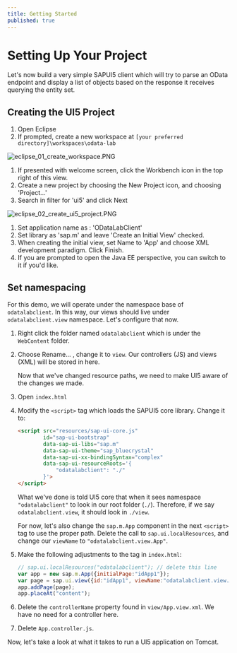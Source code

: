 ```yaml
---
title: Getting Started
published: true
---
```


# Setting Up Your Project

Let's now build a very simple SAPUI5 client which will try to parse an OData endpoint and display a list of objects based on the response it receives querying the entity set.

## Creating the UI5 Project

1. Open Eclipse
1. If prompted, create a new workspace at `[your preferred directory]\workspaces\odata-lab`

![eclipse_01_create_workspace.PNG]({{site.baseurl}}/img/eclipse_01_create_workspace.PNG)

1. If presented with welcome screen, click the Workbench icon in the top right of this view.
1. Create a new project by choosing the New Project icon, and choosing 'Project…'
1. Search in filter for 'ui5' and click Next

![eclipse_02_create_ui5_project.PNG]({{site.baseurl}}/img/eclipse_02_create_ui5_project.PNG)

1. Set application name as : 'ODataLabClient'
1. Set library as 'sap.m' and leave 'Create an Initial View' checked.
1. When creating the initial view, set Name to 'App' and choose XML development paradigm. Click Finish.
1. If you are prompted to open the Java EE perspective, you can switch to it if you'd like.

## Set namespacing

For this demo, we will operate under the namespace base of `odatalabclient`. In this way, our views should live under `odatalabclient.view` namespace. Let's configure that now.

1. Right click the folder named `odatalabclient` which is under the `WebContent` folder.
1. Choose Rename&hellip; , change it to `view`. Our controllers (JS) and views (XML) will be stored in here.

    Now that we've changed resource paths, we need to make UI5 aware of the changes we made.

1. Open `index.html`
1. Modify the `<script>` tag which loads the SAPUI5 core library. Change it to:

    ```html
    <script src="resources/sap-ui-core.js"
            id="sap-ui-bootstrap"
            data-sap-ui-libs="sap.m"
            data-sap-ui-theme="sap_bluecrystal"
            data-sap-ui-xx-bindingSyntax="complex"
            data-sap-ui-resourceRoots='{
                "odatalabclient": "./"
            }'>
    </script>
    ```

    What we've done is told UI5 core that when it sees namespace `"odatalabclient"` to look in our root folder (`./`). Therefore, if we say `odatalabclient.view`, it should look in `./view`.

    For now, let's also change the `sap.m.App` component in the next `<script>` tag to use the proper path. Delete the call to `sap.ui.localResources`, and change our `viewName` to `"odatalabclient.view.App"`.

1. Make the following adjustments to the tag in `index.html`:

    ```js
    // sap.ui.localResources("odatalabclient"); // delete this line
    var app = new sap.m.App({initialPage:"idApp1"});
    var page = sap.ui.view({id:"idApp1", viewName:"odatalabclient.view.App", type:sap.ui.core.mvc.ViewType.XML});
    app.addPage(page);
    app.placeAt("content");
    ```

1. Delete the `controllerName` property found in `view/App.view.xml`. We have no need for a controller here.
1. Delete `App.controller.js`.

Now, let's take a look at what it takes to run a UI5 application on Tomcat.
